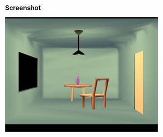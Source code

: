 ## Screenshot ##


![alt text](https://raw.githubusercontent.com/kad4/room/master/Screenshot37886.jpg "Logo Title Text 1")

